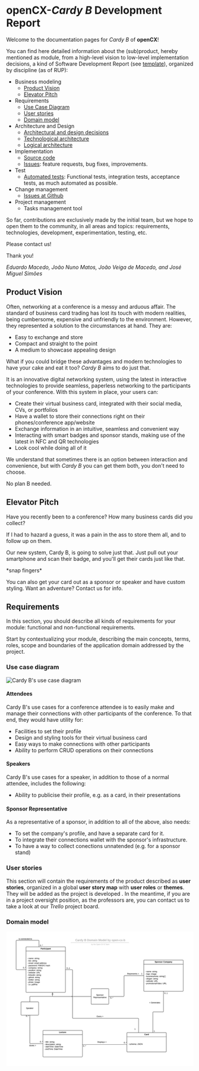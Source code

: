 # openCX-*Cardy B* Development Report

Welcome to the documentation pages for *Cardy B* of **openCX**!

You can find here detailed information about the (sub)product, hereby mentioned as module, from a high-level vision to low-level implementation decisions, a kind of Software Development Report (see [template](https://github.com/softeng-feup/open-cx/blob/master/docs/templates/Development-Report.md)), organized by discipline (as of RUP):

* Business modeling
  * [Product Vision](#Product-Vision)
  * [Elevator Pitch](#Elevator-Pitch)
* Requirements
  * [Use Case Diagram](#Use-case-diagram)
  * [User stories](#User-stories)
  * [Domain model](#Domain-model)
* Architecture and Design
  * [Architectural and design decisions]()
  * [Technological architecture]()
  * [Logical architecture]()
* Implementation
  * [Source code]()
  * [Issues](): feature requests, bug fixes, improvements.
* Test
  * [Automated tests](): Functional tests, integration tests, acceptance tests, as much automated as possible.
* Change management
  * [Issues at Github]()
* Project management
  * Tasks management tool

So far, contributions are exclusively made by the initial team, but we hope to open them to the community, in all areas and topics: requirements, technologies, development, experimentation, testing, etc.

Please contact us!

Thank you!

*Eduardo Macedo, João Nuno Matos, João Veiga de Macedo, and José Miguel Simões*

## Product Vision
Often, networking at a conference is a messy and arduous affair. The standard
of business card trading has lost its touch with modern realities, being
cumbersome, expensive and unfriendly to the environment. However, they
represented a solution to the circumstances at hand. They are:

 * Easy to exchange and store
 * Compact and straight to the point
 * A medium to showcase appealing design

What if you could bridge these advantages and modern technologies to have your
cake and eat it too? *Cardy B* aims to do just that.

It is an innovative digital networking system, using the latest in interactive
technologies to provide seamless, paperless networking to the participants of
your conference. With this system in place, your users can:

 * Create their virtual business card, integrated with their social media, CVs,
 or portfolios
 * Have a wallet to store their connections right on their phones/conference
 app/website
 * Exchange information in an intuitive, seamless and convenient way
 * Interacting with smart badges and sponsor stands, making use of the latest
 in NFC and QR technologies
 * Look cool while doing all of it

We understand that sometimes there is an option between interaction and
convenience, but with *Cardy B* you can get them both, you don't need to
choose.

No plan B needed.

## Elevator Pitch
Have you recently been to a conference? How many business cards did you collect?

If I had to hazard a guess, it was a pain in the ass to  store them all, and to follow up on them.

Our new system, Cardy B, is going to solve just that. Just pull out your
smartphone and scan their badge, and you'll get their cards just like that.

\*snap fingers\*

You can also get your card out as a sponsor or speaker and have custom
styling. Want an adventure? Contact us for info.

## Requirements

In this section, you should describe all kinds of requirements for your module: functional and non-functional requirements.

Start by contextualizing your module, describing the main concepts, terms, roles, scope and boundaries of the application domain addressed by the project.

### Use case diagram

![Cardy B's use case diagram](use-case-diagram.png)

#### Attendees
Cardy B's use cases for a conference attendee is to easily make and manage
their connections with other participants of the conference. To that end, they
would have utility for:
  * Facilities to set their profile
  * Design and styling tools for their virtual business card
  * Easy ways to make connections with other participants
  * Ability to perform CRUD operations on their connections

#### Speakers
Cardy B's use cases for a speaker, in addition to those of a normal attendee,
includes the following:
  * Ability to publicise their profile, e.g. as a card, in their presentations

#### Sponsor Representative
As a representative of a sponsor, in addition to all of the above, also needs:
* To set the company's profile, and have a separate card for it.
* To integrate their connections wallet with the sponsor's infrastructure.
* To have a way to collect conections unnatended (e.g. for a sponsor stand)

### User stories

This section will contain the requirements of the product described as **user**
**stories**, organized in a global **user story map** with **user roles** or 
**themes**. They will be added as the project is developed . In the meantime,
if you are in a project oversight position, as the professors are, you can
contact us to take a look at our *Trello* project board.

### Domain model
![Cardy B's domain model diagram](domain-model.png)
